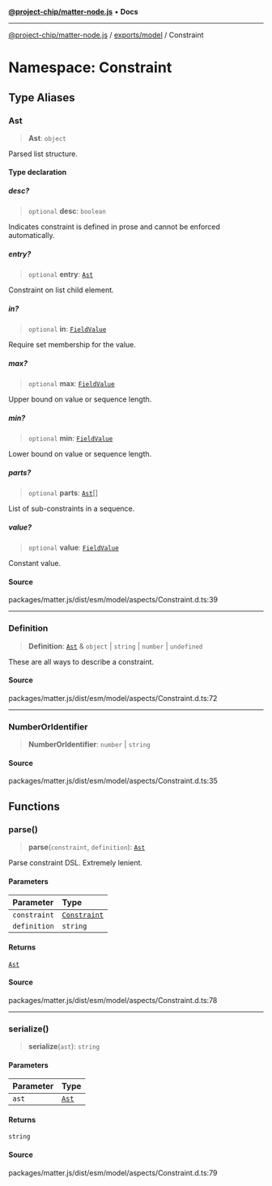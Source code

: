 [**@project-chip/matter-node.js**](../../../../README.md) • **Docs**

***

[@project-chip/matter-node.js](../../../../modules.md) / [exports/model](../../README.md) / Constraint

# Namespace: Constraint

## Type Aliases

### Ast

> **Ast**: `object`

Parsed list structure.

#### Type declaration

##### desc?

> `optional` **desc**: `boolean`

Indicates constraint is defined in prose and cannot be enforced automatically.

##### entry?

> `optional` **entry**: [`Ast`](README.md#ast)

Constraint on list child element.

##### in?

> `optional` **in**: [`FieldValue`](../../README.md#fieldvalue)

Require set membership for the value.

##### max?

> `optional` **max**: [`FieldValue`](../../README.md#fieldvalue)

Upper bound on value or sequence length.

##### min?

> `optional` **min**: [`FieldValue`](../../README.md#fieldvalue)

Lower bound on value or sequence length.

##### parts?

> `optional` **parts**: [`Ast`](README.md#ast)[]

List of sub-constraints in a sequence.

##### value?

> `optional` **value**: [`FieldValue`](../../README.md#fieldvalue)

Constant value.

#### Source

packages/matter.js/dist/esm/model/aspects/Constraint.d.ts:39

***

### Definition

> **Definition**: [`Ast`](README.md#ast) & `object` \| `string` \| `number` \| `undefined`

These are all ways to describe a constraint.

#### Source

packages/matter.js/dist/esm/model/aspects/Constraint.d.ts:72

***

### NumberOrIdentifier

> **NumberOrIdentifier**: `number` \| `string`

#### Source

packages/matter.js/dist/esm/model/aspects/Constraint.d.ts:35

## Functions

### parse()

> **parse**(`constraint`, `definition`): [`Ast`](README.md#ast)

Parse constraint DSL.  Extremely lenient.

#### Parameters

| Parameter | Type |
| :------ | :------ |
| `constraint` | [`Constraint`](../../classes/Constraint.md) |
| `definition` | `string` |

#### Returns

[`Ast`](README.md#ast)

#### Source

packages/matter.js/dist/esm/model/aspects/Constraint.d.ts:78

***

### serialize()

> **serialize**(`ast`): `string`

#### Parameters

| Parameter | Type |
| :------ | :------ |
| `ast` | [`Ast`](README.md#ast) |

#### Returns

`string`

#### Source

packages/matter.js/dist/esm/model/aspects/Constraint.d.ts:79
